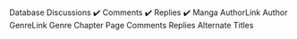 Database
  Discussions          ✔️
    Comments           ✔️
      Replies          ✔️
  Manga
    AuthorLink
      Author
    GenreLink
      Genre
    Chapter
      Page
    Comments
      Replies
    Alternate Titles
    
